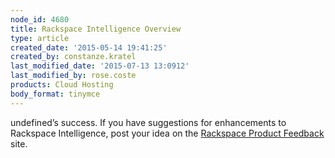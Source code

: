 ```yaml
---
node_id: 4680
title: Rackspace Intelligence Overview
type: article
created_date: '2015-05-14 19:41:25'
created_by: constanze.kratel
last_modified_date: '2015-07-13 13:0912'
last_modified_by: rose.coste
products: Cloud Hosting
body_format: tinymce
---
```


undefined&rsquo;s success. If you have
suggestions for enhancements to Rackspace Intelligence, post your idea
on the [Rackspace Product Feedback](https://feedback.rackspace.com/)
site.

